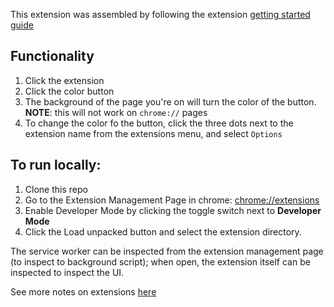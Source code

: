 This extension was assembled by following the extension [getting started guide](https://developer.chrome.com/docs/extensions/mv3/getstarted/)

## Functionality

1. Click the extension
2. Click the color button
3. The background of the page you're on will turn the color of the button. **NOTE**: this will not work on `chrome://` pages
4. To change the color fo the button, click the three dots next to the extension name from the extensions menu, and select `Options`

## To run locally:

1. Clone this repo
2. Go to the Extension Management Page in chrome: [chrome://extensions](chrome://extensions)
3. Enable Developer Mode by clicking the toggle switch next to **Developer Mode**
4. Click the Load unpacked button and select the extension directory.

The service worker can be inspected from the extension management page (to inspect to background script); when open, the extension itself can be inspected to inspect the UI.

See more notes on extensions [here](https://www.notion.so/ideas42ventures/Chrome-extensions-f699a2841ed0439ca7dbb63b719f2629)
